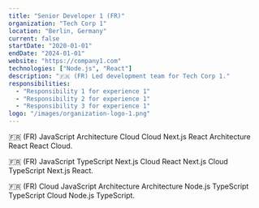 ```yaml
---
title: "Senior Developer 1 (FR)"
organization: "Tech Corp 1"
location: "Berlin, Germany"
current: false
startDate: "2020-01-01"
endDate: "2024-01-01"
website: "https://company1.com"
technologies: ["Node.js", "React"]
description: "🇫🇷 (FR) Led development team for Tech Corp 1."
responsibilities:
  - "Responsibility 1 for experience 1"
  - "Responsibility 2 for experience 1"
  - "Responsibility 3 for experience 1"
logo: "/images/organization-logo-1.png"
---
```


🇫🇷 (FR) JavaScript Architecture Cloud Cloud Next.js React Architecture React React Cloud.

🇫🇷 (FR) JavaScript TypeScript Next.js Cloud React Next.js Cloud TypeScript Next.js React.

🇫🇷 (FR) Cloud JavaScript Architecture Architecture Node.js TypeScript TypeScript Cloud Node.js TypeScript.
